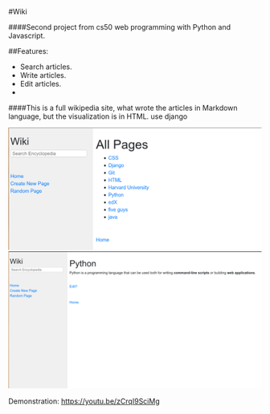 #Wiki

####Second project from cs50 web programming with Python and Javascript.

##Features:

- Search articles.
- Write articles.
- Edit articles.
- 
####This is a full wikipedia site, what wrote the articles in Markdown language, but the visualization is in HTML.
use django

![main](encyclopedia/static/encyclopedia/screenshot.png)
![article](encyclopedia/static/encyclopedia/screenshotP.png)

Demonstration:
https://youtu.be/zCrqI9SciMg
